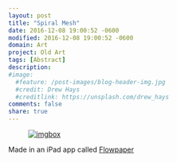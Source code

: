 ```yaml
---
layout: post
title: "Spiral Mesh"
date: 2016-12-08 19:00:52 -0600
modified: 2016-12-08 19:00:52 -0600
domain: Art
project: Old Art
tags: [Abstract]
description:
#image:
  #feature: /post-images/blog-header-img.jpg
  #credit: Drew Hays
  #creditlink: https://unsplash.com/drew_hays
comments: false
share: true
---
```


<figure>
    <a href="https://i.imgbox.com/gq6mQ2ZN.png" target="_blank">
        <img src="https://i.imgbox.com/gq6mQ2ZN.png" alt="imgbox"/>
    </a>
</figure>

Made in an iPad app called [Flowpaper](https://itunes.apple.com/us/app/flowpaper/id424499611?mt=8)
